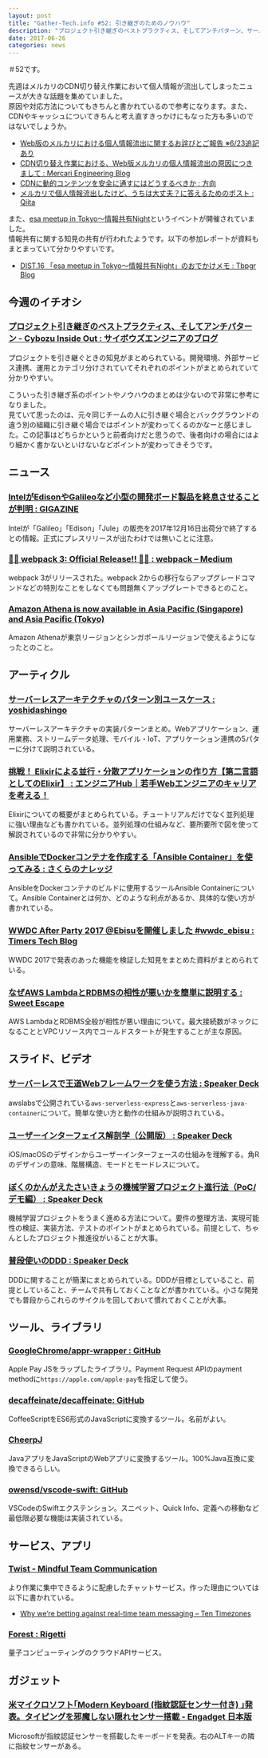 ```yaml
---
layout: post
title: "Gather-Tech.info #52: 引き継ぎのためのノウハウ"
description: "プロジェクト引き継ぎのベストプラクティス、そしてアンチパターン、サーバーレスアーキテクチャのパターン別ユースケース など"
date: 2017-06-26
categories: news
---
```


＃52です。

先週はメルカリのCDN切り替え作業において個人情報が流出してしまったニュースが大きな話題を集めていました。  
原因や対応方法についてもきちんと書かれているので参考になります。また、CDNやキャッシュについてきちんと考え直すきっかけにもなった方も多いのではないでしょうか。

- [Web版のメルカリにおける個人情報流出に関するお詫びとご報告 ※6/23追記あり](https://www.mercari.com/jp/info/20170622_incident_report/)
- [CDN切り替え作業における、Web版メルカリの個人情報流出の原因につきまして : Mercari Engineering Blog](http://tech.mercari.com/entry/2017/06/22/204500)
- [CDNに動的コンテンツを安全に通すにはどうするべきか : 方向](http://vector.hateblo.jp/entry/2017/06/24/122724)
- [メルカリで個人情報流出したけど、うちは大丈夫？に答えるためのポスト : Qiita](http://qiita.com/katsuhisa__/items/4f491337c30772d57bc2)

また、[esa meetup in Tokyo〜情報共有Night](https://dist.connpass.com/event/58048/)というイベントが開催されていました。  
情報共有に関する知見の共有が行われたようです。以下の参加レポートが資料もまとまっていて分かりやすいです。

- [DIST.16 「esa meetup in Tokyo〜情報共有Night」のおでかけメモ : Tbpgr Blog](http://tbpgr.hatenablog.com/entry/2017/06/24/085628)

## 今週のイチオシ

### [プロジェクト引き継ぎのベストプラクティス、そしてアンチパターン - Cybozu Inside Out : サイボウズエンジニアのブログ](http://blog.cybozu.io/entry/2017/06/22/080000)

プロジェクトを引き継ぐときの知見がまとめられている。開発環境、外部サービス連携、運用とカテゴリ分けされていてそれぞれのポイントがまとめられていて分かりやすい。

こういった引き継ぎ系のポイントやノウハウのまとめは少ないので非常に参考になりました。  
見ていて思ったのは、元々同じチームの人に引き継ぐ場合とバックグラウンドの違う別の組織に引き継ぐ場合ではポイントが変わってくるのかなーと感じました。この記事はどちらかというと前者向けだと思うので、後者向けの場合にはより細かく書かないといけないなどポイントが変わってきそうです。

## ニュース

### [IntelがEdisonやGalileoなど小型の開発ボード製品を終息させることが判明 : GIGAZINE](http://gigazine.net/news/20170620-intel-discontinue-joule-galileo-edison/)

Intelが「Galileo」「Edison」「Jule」の販売を2017年12月16日出荷分で終了するとの情報。正式にプレスリリースが出たわけでは無いことに注意。

### [🍾🚀 webpack 3: Official Release!! 🚀🍾 : webpack – Medium](https://medium.com/webpack/webpack-3-official-release-15fd2dd8f07b)

webpack 3がリリースされた。webpack 2からの移行ならアップグレードコマンドなどの特別なことをしなくても問題無くアップグレートできるとのこと。

### [Amazon Athena is now available in Asia Pacific (Singapore) and Asia Pacific (Tokyo)](https://aws.amazon.com/jp/about-aws/whats-new/2017/06/amazon-athena-is-now-available-in-asia-pacific-singapore-and-asia-pacific-tokyo/)

Amazon Athenaが東京リージョンとシンガポールリージョンで使えるようになったとのこと。

## アーティクル

### [サーバーレスアーキテクチャのパターン別ユースケース : yoshidashingo](http://yoshidashingo.hatenablog.com/entry/serverlss-usecases-2017)

サーバーレスアーキテクチャの実装パターンまとめ。Webアプリケーション、運用業務、ストリームデータ処理、モバイル・IoT、アプリケーション連携の5パターに分けて説明されている。

### [挑戦！ Elixirによる並行・分散アプリケーションの作り方【第二言語としてのElixir】 : エンジニアHub｜若手Webエンジニアのキャリアを考える！](https://employment.en-japan.com/engineerhub/entry/2017/06/19/110000)

Elixirについての概要がまとめられている。チュートリアルだけでなく並列処理に強い理由なども書かれている。並列処理の仕組みなど、要所要所で図を使って解説されているので非常に分かりやすい。

### [AnsibleでDockerコンテナを作成する「Ansible Container」を使ってみる : さくらのナレッジ](http://knowledge.sakura.ad.jp/knowledge/9473/)

AnsibleをDockerコンテナのビルドに使用するツールAnsible Containerについて。Ansible Containerとは何か、どのような利点があるか、具体的な使い方が書かれている。

### [WWDC After Party 2017 @Ebisuを開催しました #wwdc_ebisu : Timers Tech Blog](http://techblog.timers-inc.com/entry/wwdc_after_party_2017)

WWDC 2017で発表のあった機能を検証した知見をまとめた資料がまとめられている。

### [なぜAWS LambdaとRDBMSの相性が悪いかを簡単に説明する : Sweet Escape](http://keisuke69.hatenablog.jp/entry/2017/06/21/121501)

AWS LambdaとRDBMS全般が相性が悪い理由について。最大接続数がネックになることとVPCリソース内でコールドスタートが発生することが主な原因。

## スライド、ビデオ

### [サーバーレスで王道Webフレームワークを使う方法 : Speaker Deck](https://speakerdeck.com/akitsukada/sabaresudewang-dao-webhuremuwakuwoshi-ufang-fa)

awslabsで公開されている`aws-serverless-express`と`aws-serverless-java-container`について。簡単な使い方と動作の仕組みが説明されている。

### [ユーザーインターフェイス解剖学（公開版） : Speaker Deck](https://speakerdeck.com/usagimaru/yuzaintahueisujie-pou-xue-gong-kai-ban)

iOS/macOSのデザインからユーザーインターフェースの仕組みを理解する。角Rのデザインの意味、階層構造、モードとモードレスについて。

### [ぼくのかんがえたさいきょうの機械学習プロジェクト進行法（PoC/デモ編） : Speaker Deck](https://speakerdeck.com/rindai87/demobian)

機械学習プロジェクトをうまく進める方法について。要件の整理方法、実現可能性の検証、実装方法、テストのポイントがまとめられている。前提として、ちゃんとしたプロジェクト推進役がいることが大事。

### [普段使いのDDD : Speaker Deck](https://speakerdeck.com/haljik/pu-duan-shi-ifalseddd)

DDDに関することが簡潔にまとめられている。DDDが目標としていること、前提としていること、チームで共有しておくことなどが書かれている。小さな開発でも普段からこれらのサイクルを回しておいて慣れておくことが大事。

## ツール、ライブラリ

### [GoogleChrome/appr-wrapper : GitHub](https://github.com/GoogleChrome/appr-wrapper)

Apple Pay JSをラップしたライブラリ。Payment Request APIのpayment methodに`https://apple.com/apple-pay`を指定して使う。

### [decaffeinate/decaffeinate: GitHub](https://github.com/decaffeinate/decaffeinate)

CoffeeScriptをES6形式のJavaScriptに変換するツール。名前がよい。

### [CheerpJ](http://www.leaningtech.com/cheerpj/)

JavaアプリをJavaScriptのWebアプリに変換するツール。100%Java互換に変換できるらしい。

### [owensd/vscode-swift: GitHub](https://github.com/owensd/vscode-swift)

VSCodeのSwiftエクステンション。スニペット、Quick Info、定義への移動など最低限必要な機能は実装されている。

## サービス、アプリ

### [Twist - Mindful Team Communication](https://twistapp.com/home)

より作業に集中できるように配慮したチャットサービス。作った理由については以下に書かれている。

- [Why we’re betting against real-time team messaging – Ten Timezones](https://blog.doist.com/why-were-betting-against-real-time-team-messaging-521804a3da09)

### [Forest : Rigetti](http://www.rigetti.com/index.php/forest)

量子コンピューティングのクラウドAPIサービス。

## ガジェット

### [米マイクロソフト｢Modern Keyboard (指紋認証センサー付き) ｣発表。タイピングを邪魔しない隠れセンサー搭載 - Engadget 日本版](http://japanese.engadget.com/2017/06/19/modern-keyboard/)

Microsoftが指紋認証センサーを搭載したキーボードを発表。右のALTキーの隣に指紋センサーがある。